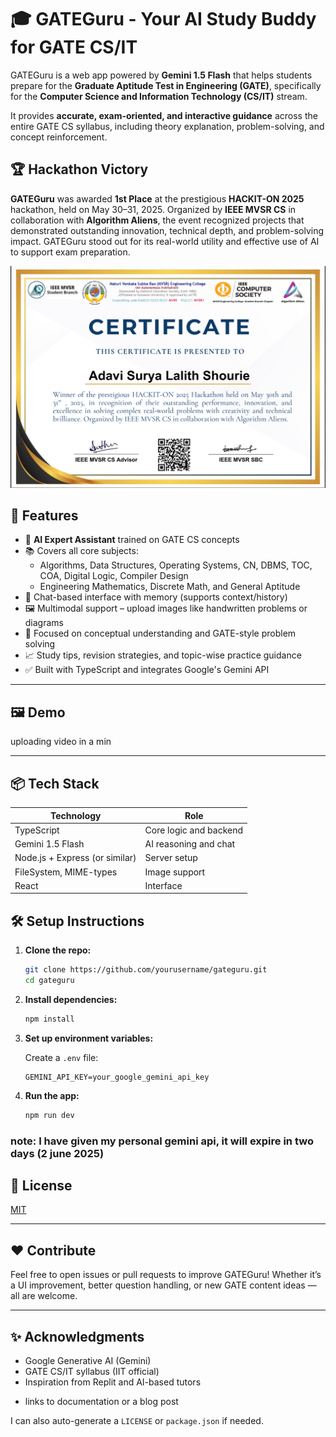 
# 🎓 GATEGuru - Your AI Study Buddy for GATE CS/IT

GATEGuru is a web app powered by **Gemini 1.5 Flash** that helps students prepare for the **Graduate Aptitude Test in Engineering (GATE)**, specifically for the **Computer Science and Information Technology (CS/IT)** stream.

It provides **accurate, exam-oriented, and interactive guidance** across the entire GATE CS syllabus, including theory explanation, problem-solving, and concept reinforcement.


## 🏆 Hackathon Victory

**GATEGuru** was awarded **1st Place** at the prestigious **HACKIT-ON 2025** hackathon, held on May 30–31, 2025. Organized by **IEEE MVSR CS** in collaboration with **Algorithm Aliens**, the event recognized projects that demonstrated outstanding innovation, technical depth, and problem-solving impact. GATEGuru stood out for its real-world utility and effective use of AI to support exam preparation.


[![View Certificate](hackathon_documents/certificate_preview.png)](hackathon_documents/Adavi%20Surya%20Lalith%20Shourie%20.pdf)



## 🚀 Features

- 🧠 **AI Expert Assistant** trained on GATE CS concepts
- 📚 Covers all core subjects:
  - Algorithms, Data Structures, Operating Systems, CN, DBMS, TOC, COA, Digital Logic, Compiler Design
  - Engineering Mathematics, Discrete Math, and General Aptitude
- 💬 Chat-based interface with memory (supports context/history)
- 🖼️ Multimodal support – upload images like handwritten problems or diagrams
- 🎯 Focused on conceptual understanding and GATE-style problem solving
- 📈 Study tips, revision strategies, and topic-wise practice guidance
- ✅ Built with TypeScript and integrates Google's Gemini API

---


## 🖼️ Demo

uploading video in a min

---

## 📦 Tech Stack

| Technology | Role |
|------------|------|
| TypeScript | Core logic and backend |
| Gemini 1.5 Flash | AI reasoning and chat |
| Node.js + Express (or similar) | Server setup |
| FileSystem, MIME-types | Image support |
| React | Interface |


## 🛠️ Setup Instructions

1. **Clone the repo:**
   ```bash
   git clone https://github.com/yourusername/gateguru.git
   cd gateguru

2. **Install dependencies:**

   ```bash
   npm install

3. **Set up environment variables:**

   Create a `.env` file:

   ```
   GEMINI_API_KEY=your_google_gemini_api_key

4. **Run the app:**

   ```bash
   npm run dev

### note: I have given my personal gemini api, it will expire in two days (2 june 2025)

## 📄 License

[MIT](LICENSE)

---

## ❤️ Contribute

Feel free to open issues or pull requests to improve GATEGuru! Whether it’s a UI improvement, better question handling, or new GATE content ideas — all are welcome.

---

## ✨ Acknowledgments

* Google Generative AI (Gemini)
* GATE CS/IT syllabus (IIT official)
* Inspiration from Replit and AI-based tutors


- links to documentation or a blog post

I can also auto-generate a `LICENSE` or `package.json` if needed.
